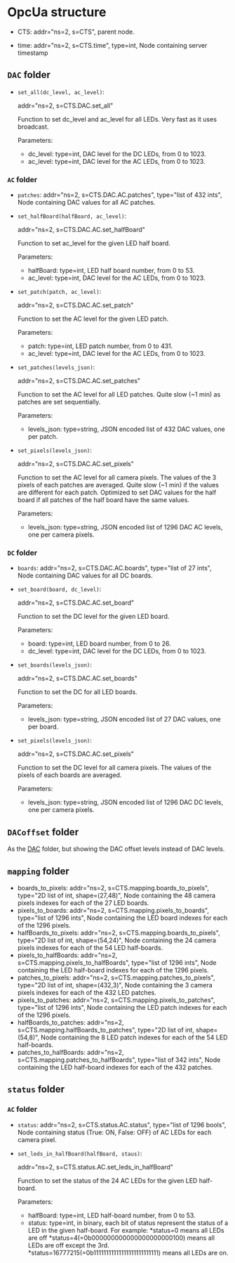 # OpcUa structure

* CTS: addr="ns=2, s=CTS", parent node.

* time: addr="ns=2, s=CTS.time", type=int, Node containing server timestamp

## `DAC` folder

 *  `set_all(dc_level, ac_level)`: 
 
    addr="ns=2, s=CTS.DAC.set_all"
    
    Function to set dc_level and ac_level for all LEDs. 
    Very fast as it uses broadcast.
    
    Parameters:
  
    * dc_level: type=int, DAC level for the DC LEDs, from 0 to 1023.
    * ac_level: type=int, DAC level for the AC LEDs, from 0 to 1023.
  
### `AC` folder
 
 * `patches`: addr="ns=2, s=CTS.DAC.AC.patches", type="list of 432 ints", Node containing DAC values for all AC patches.
 * `set_halfBoard(halfBoard, ac_level)`: 
 
    addr="ns=2, s=CTS.DAC.AC.set_halfBoard"
    
    Function to set ac_level for the given LED half board. 
    
    Parameters:
  
    * halfBoard: type=int, LED half board number, from 0 to 53.
    * ac_level: type=int, DAC level for the AC LEDs, from 0 to 1023.
 * `set_patch(patch, ac_level)`: 
 
    addr="ns=2, s=CTS.DAC.AC.set_patch"
    
    Function to set the AC level for the given LED patch. 
    
    Parameters:
  
    * patch: type=int, LED patch number, from 0 to 431.
    * ac_level: type=int, DAC level for the AC LEDs, from 0 to 1023.
 * `set_patches(levels_json)`: 
 
    addr="ns=2, s=CTS.DAC.AC.set_patches"
    
    Function to set the AC level for all LED patches. Quite slow (~1 min) as patches are set sequentially.
    
    Parameters:
  
    * levels_json: type=string, JSON encoded list of 432 DAC values, one per patch.
  * `set_pixels(levels_json)`: 
 
    addr="ns=2, s=CTS.DAC.AC.set_pixels"
    
    Function to set the AC level for all camera pixels. 
    The values of the 3 pixels of each patches are averaged.
    Quite slow (~1 min) if the values are different for each patch.
    Optimized to set DAC values for the half board if all patches of the half board have the same values.
    
    Parameters:
  
    * levels_json: type=string, JSON encoded list of 1296 DAC AC levels, one per camera pixels. 
### `DC` folder
 
 * `boards`: addr="ns=2, s=CTS.DAC.AC.boards", type="list of 27 ints", Node containing DAC values for all DC boards.
 * `set_board(board, dc_level)`: 
 
    addr="ns=2, s=CTS.DAC.AC.set_board"
    
    Function to set the DC level for the given LED board. 
    
    Parameters:
  
    * board: type=int, LED board number, from 0 to 26.
    * dc_level: type=int, DAC level for the DC LEDs, from 0 to 1023.
 * `set_boards(levels_json)`: 
 
    addr="ns=2, s=CTS.DAC.AC.set_boards"
    
    Function to set the DC for all LED boards.
    
    Parameters:
  
    * levels_json: type=string, JSON encoded list of 27 DAC values, one per board.
  * `set_pixels(levels_json)`: 
 
    addr="ns=2, s=CTS.DAC.AC.set_pixels"
    
    Function to set the DC level for all camera pixels. 
    The values of the pixels of each boards are averaged.
    
    Parameters:
  
    * levels_json: type=string, JSON encoded list of 1296 DAC DC levels, one per camera pixels.
    
## `DACoffset` folder
As the [DAC](#dac-folder) folder, but showing the DAC offset levels instead of DAC levels.
  
## `mapping` folder
  * boards_to_pixels: addr="ns=2, s=CTS.mapping.boards_to_pixels", type="2D list of int, shape=(27,48)", 
    Node containing the 48 camera pixels indexes for each of the 27 LED boards.
  * pixels_to_boards: addr="ns=2, s=CTS.mapping.pixels_to_boards", type="list of 1296 ints", 
    Node containing the LED board indexes for each of the 1296 pixels.
  * halfBoards_to_pixels: addr="ns=2, s=CTS.mapping.boards_to_pixels", type="2D list of int, shape=(54,24)", 
    Node containing the 24 camera pixels indexes for each of the 54 LED half-boards.
  * pixels_to_halfBoards: addr="ns=2, s=CTS.mapping.pixels_to_halfBoards", type="list of 1296 ints", 
    Node containing the LED half-board indexes for each of the 1296 pixels.
  * patches_to_pixels: addr="ns=2, s=CTS.mapping.patches_to_pixels", type="2D list of int, shape=(432,3)", 
    Node containing the 3 camera pixels indexes for each of the 432 LED patches.
  * pixels_to_patches: addr="ns=2, s=CTS.mapping.pixels_to_patches", type="list of 1296 ints", 
    Node containing the LED patch indexes for each of the 1296 pixels.
  * halfBoards_to_patches: addr="ns=2, s=CTS.mapping.halfBoards_to_patches", type="2D list of int, shape=(54,8)", 
    Node containing the 8 LED patch indexes for each of the 54 LED half-boards.
  * patches_to_halfBoards: addr="ns=2, s=CTS.mapping.patches_to_halfBoards", type="list of 342 ints", 
    Node containing the LED half-board indexes for each of the 432 patches.
   
## `status` folder
### `AC` folder
  * `status`: addr="ns=2, s=CTS.status.AC.status", type="list of 1296 bools", Node containing status (True: ON, False: OFF) 
    of AC LEDs for each camera pixel.
  * `set_leds_in_halfBoard(halfBoard, staus)`: 
 
    addr="ns=2, s=CTS.status.AC.set_leds_in_halfBoard"
    
    Function to set the status of the 24 AC LEDs for the given LED half-board.
    
    Parameters:
  
    * halfBoard: type=int, LED half-board number, from 0 to 53.
    * status: type=int, in binary, each bit of status represent the status of a LED in the given half-board. For example:
        *status=0 means all LEDs are off
        *status=4(=0b000000000000000000000100) means all LEDs are off except the 3rd.
        *status=16777215(=0b11111111111111111111111111)  means all LEDs are on.

